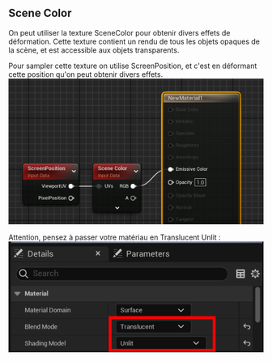 ## Scene Color

On peut utiliser la texture SceneColor pour obtenir divers effets de déformation. Cette texture contient un rendu de tous les objets opaques de la scène, et est accessible aux objets transparents.

Pour sampler cette texture on utilise ScreenPosition, et c'est en déformant cette position qu'on peut obtenir divers effets.
![](../img/apply-scene-color.png)

Attention, pensez à passer votre matériau en Translucent Unlit :
![](../img/translucent-unlit.png)
